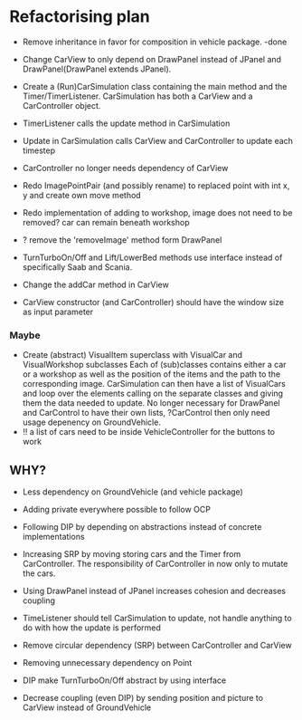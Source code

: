 # Refactorising plan

- Remove inheritance in favor for composition in vehicle package. -done

- Change CarView to only depend on DrawPanel instead of JPanel and DrawPanel(DrawPanel extends JPanel). 
- Create a (Run)CarSimulation class containing the main method and the Timer/TimerListener. 
CarSimulation has both a CarView and a CarController object. 
- TimerListener calls the update method in CarSimulation
- Update in CarSimulation calls CarView and CarController to update each timestep
- CarController no longer needs dependency of CarView
- Redo ImagePointPair (and possibly rename) to replaced point with int x, y and create own move method
- Redo implementation of adding to workshop, image does not need to be removed? car can remain beneath workshop
- ? remove the 'removeImage' method form DrawPanel
- TurnTurboOn/Off and Lift/LowerBed methods use interface instead of specifically Saab and Scania. 
- Change the addCar method in CarView
- CarView constructor (and CarController) should have the window size as input parameter

### Maybe

- Create (abstract) VisualItem superclass with VisualCar and VisualWorkshop subclasses
Each of (sub)classes contains either a car or a workshop as well as the position of the items and the path to the corresponding image. 
CarSimulation can then have a list of VisualCars and loop over the elements calling on the separate classes and giving them the data needed to update. 
No longer necessary for DrawPanel and CarControl to have their own lists, ?CarControl then only need usage depenency on GroundVehicle. 
- !! a list of cars need to be inside VehicleController for the buttons to work

## WHY?

- Less dependency on GroundVehicle (and vehicle package)
- Adding private everywhere possible to follow OCP
- Following DIP by depending on abstractions instead of concrete implementations
- Increasing SRP by moving storing cars and the Timer from CarController. The responsibility of CarController in now only to mutate the cars. 

- Using DrawPanel instead of JPanel increases cohesion and decreases coupling
- TimeListener should tell CarSimulation to update, not handle anything to do with how the update is performed
- Remove circular dependency (SRP) between CarController and CarView
- Removing unnecessary dependency on Point
- DIP make TurnTurboOn/Off abstract by using interface
- Decrease coupling (even DIP) by sending position and picture to CarView instead of GroundVehicle

